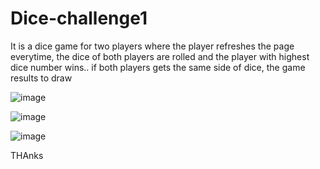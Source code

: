 # Dice-challenge1
It is a dice game for two players where the player refreshes the page everytime, the dice of both players are rolled and the player with highest dice number wins.. if both players gets the same side of dice, the game results to draw

![image](https://user-images.githubusercontent.com/77456767/150951259-6d5e4554-4f59-41d5-82e5-2185386668e9.png)

![image](https://user-images.githubusercontent.com/77456767/150951504-cd544802-ba92-4e9f-8f27-fe1fd645fc19.png)

![image](https://user-images.githubusercontent.com/77456767/150951564-2e86ae56-64cc-4621-97e2-b5c49b8f7e4f.png)

THAnks
